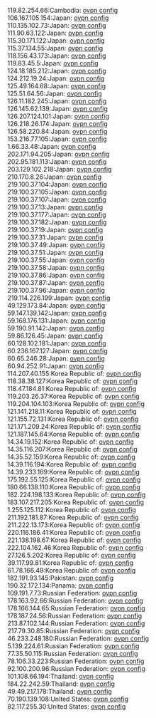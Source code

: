 119.82.254.66:Cambodia: [ovpn config](vpn/119_82_254_66.ovpn)  
106.167.105.154:Japan: [ovpn config](vpn/106_167_105_154.ovpn)  
110.135.102.73:Japan: [ovpn config](vpn/110_135_102_73.ovpn)  
111.90.63.122:Japan: [ovpn config](vpn/111_90_63_122.ovpn)  
115.30.171.122:Japan: [ovpn config](vpn/115_30_171_122.ovpn)  
115.37.134.55:Japan: [ovpn config](vpn/115_37_134_55.ovpn)  
118.156.43.173:Japan: [ovpn config](vpn/118_156_43_173.ovpn)  
119.83.45.5:Japan: [ovpn config](vpn/119_83_45_5.ovpn)  
124.18.185.212:Japan: [ovpn config](vpn/124_18_185_212.ovpn)  
124.212.19.24:Japan: [ovpn config](vpn/124_212_19_24.ovpn)  
125.49.164.68:Japan: [ovpn config](vpn/125_49_164_68.ovpn)  
125.51.64.56:Japan: [ovpn config](vpn/125_51_64_56.ovpn)  
126.11.182.245:Japan: [ovpn config](vpn/126_11_182_245.ovpn)  
126.145.62.139:Japan: [ovpn config](vpn/126_145_62_139.ovpn)  
126.207.124.101:Japan: [ovpn config](vpn/126_207_124_101.ovpn)  
126.218.26.174:Japan: [ovpn config](vpn/126_218_26_174.ovpn)  
126.58.220.84:Japan: [ovpn config](vpn/126_58_220_84.ovpn)  
153.216.77.105:Japan: [ovpn config](vpn/153_216_77_105.ovpn)  
1.66.33.48:Japan: [ovpn config](vpn/1_66_33_48.ovpn)  
202.171.94.205:Japan: [ovpn config](vpn/202_171_94_205.ovpn)  
202.95.181.113:Japan: [ovpn config](vpn/202_95_181_113.ovpn)  
203.129.102.218:Japan: [ovpn config](vpn/203_129_102_218.ovpn)  
210.170.8.26:Japan: [ovpn config](vpn/210_170_8_26.ovpn)  
219.100.37.104:Japan: [ovpn config](vpn/219_100_37_104.ovpn)  
219.100.37.105:Japan: [ovpn config](vpn/219_100_37_105.ovpn)  
219.100.37.107:Japan: [ovpn config](vpn/219_100_37_107.ovpn)  
219.100.37.13:Japan: [ovpn config](vpn/219_100_37_13.ovpn)  
219.100.37.177:Japan: [ovpn config](vpn/219_100_37_177.ovpn)  
219.100.37.182:Japan: [ovpn config](vpn/219_100_37_182.ovpn)  
219.100.37.19:Japan: [ovpn config](vpn/219_100_37_19.ovpn)  
219.100.37.31:Japan: [ovpn config](vpn/219_100_37_31.ovpn)  
219.100.37.49:Japan: [ovpn config](vpn/219_100_37_49.ovpn)  
219.100.37.51:Japan: [ovpn config](vpn/219_100_37_51.ovpn)  
219.100.37.55:Japan: [ovpn config](vpn/219_100_37_55.ovpn)  
219.100.37.58:Japan: [ovpn config](vpn/219_100_37_58.ovpn)  
219.100.37.86:Japan: [ovpn config](vpn/219_100_37_86.ovpn)  
219.100.37.87:Japan: [ovpn config](vpn/219_100_37_87.ovpn)  
219.100.37.96:Japan: [ovpn config](vpn/219_100_37_96.ovpn)  
219.114.226.199:Japan: [ovpn config](vpn/219_114_226_199.ovpn)  
49.129.173.84:Japan: [ovpn config](vpn/49_129_173_84.ovpn)  
59.147.139.142:Japan: [ovpn config](vpn/59_147_139_142.ovpn)  
59.168.176.131:Japan: [ovpn config](vpn/59_168_176_131.ovpn)  
59.190.91.142:Japan: [ovpn config](vpn/59_190_91_142.ovpn)  
59.86.126.45:Japan: [ovpn config](vpn/59_86_126_45.ovpn)  
60.128.102.181:Japan: [ovpn config](vpn/60_128_102_181.ovpn)  
60.236.167.127:Japan: [ovpn config](vpn/60_236_167_127.ovpn)  
60.65.246.28:Japan: [ovpn config](vpn/60_65_246_28.ovpn)  
60.94.252.91:Japan: [ovpn config](vpn/60_94_252_91.ovpn)  
114.207.40.155:Korea Republic of: [ovpn config](vpn/114_207_40_155.ovpn)  
118.38.38.127:Korea Republic of: [ovpn config](vpn/118_38_38_127.ovpn)  
118.47.184.81:Korea Republic of: [ovpn config](vpn/118_47_184_81.ovpn)  
119.203.26.37:Korea Republic of: [ovpn config](vpn/119_203_26_37.ovpn)  
119.204.104.103:Korea Republic of: [ovpn config](vpn/119_204_104_103.ovpn)  
121.141.218.11:Korea Republic of: [ovpn config](vpn/121_141_218_11.ovpn)  
121.155.72.131:Korea Republic of: [ovpn config](vpn/121_155_72_131.ovpn)  
121.171.209.24:Korea Republic of: [ovpn config](vpn/121_171_209_24.ovpn)  
121.187.145.64:Korea Republic of: [ovpn config](vpn/121_187_145_64.ovpn)  
14.34.19.152:Korea Republic of: [ovpn config](vpn/14_34_19_152.ovpn)  
14.35.116.207:Korea Republic of: [ovpn config](vpn/14_35_116_207.ovpn)  
14.35.52.159:Korea Republic of: [ovpn config](vpn/14_35_52_159.ovpn)  
14.39.116.194:Korea Republic of: [ovpn config](vpn/14_39_116_194.ovpn)  
14.39.233.169:Korea Republic of: [ovpn config](vpn/14_39_233_169.ovpn)  
175.192.55.125:Korea Republic of: [ovpn config](vpn/175_192_55_125.ovpn)  
180.66.138.110:Korea Republic of: [ovpn config](vpn/180_66_138_110.ovpn)  
182.224.198.133:Korea Republic of: [ovpn config](vpn/182_224_198_133.ovpn)  
183.107.217.205:Korea Republic of: [ovpn config](vpn/183_107_217_205.ovpn)  
1.255.125.112:Korea Republic of: [ovpn config](vpn/1_255_125_112.ovpn)  
211.192.181.87:Korea Republic of: [ovpn config](vpn/211_192_181_87.ovpn)  
211.222.13.173:Korea Republic of: [ovpn config](vpn/211_222_13_173.ovpn)  
220.116.186.41:Korea Republic of: [ovpn config](vpn/220_116_186_41.ovpn)  
221.138.198.67:Korea Republic of: [ovpn config](vpn/221_138_198_67.ovpn)  
222.104.162.46:Korea Republic of: [ovpn config](vpn/222_104_162_46.ovpn)  
27.126.5.202:Korea Republic of: [ovpn config](vpn/27_126_5_202.ovpn)  
39.117.99.81:Korea Republic of: [ovpn config](vpn/39_117_99_81.ovpn)  
61.78.166.49:Korea Republic of: [ovpn config](vpn/61_78_166_49.ovpn)  
182.191.93.145:Pakistan: [ovpn config](vpn/182_191_93_145.ovpn)  
190.32.172.134:Panama: [ovpn config](vpn/190_32_172_134.ovpn)  
109.191.7.73:Russian Federation: [ovpn config](vpn/109_191_7_73.ovpn)  
178.163.92.66:Russian Federation: [ovpn config](vpn/178_163_92_66.ovpn)  
178.166.144.65:Russian Federation: [ovpn config](vpn/178_166_144_65.ovpn)  
178.187.24.56:Russian Federation: [ovpn config](vpn/178_187_24_56.ovpn)  
213.87.102.144:Russian Federation: [ovpn config](vpn/213_87_102_144.ovpn)  
217.79.30.85:Russian Federation: [ovpn config](vpn/217_79_30_85.ovpn)  
46.233.248.180:Russian Federation: [ovpn config](vpn/46_233_248_180.ovpn)  
5.139.224.61:Russian Federation: [ovpn config](vpn/5_139_224_61.ovpn)  
77.35.50.115:Russian Federation: [ovpn config](vpn/77_35_50_115.ovpn)  
78.106.33.223:Russian Federation: [ovpn config](vpn/78_106_33_223.ovpn)  
92.100.200.96:Russian Federation: [ovpn config](vpn/92_100_200_96.ovpn)  
101.108.66.194:Thailand: [ovpn config](vpn/101_108_66_194.ovpn)  
184.22.242.59:Thailand: [ovpn config](vpn/184_22_242_59.ovpn)  
49.49.217.178:Thailand: [ovpn config](vpn/49_49_217_178.ovpn)  
70.190.139.108:United States: [ovpn config](vpn/70_190_139_108.ovpn)  
82.117.255.30:United States: [ovpn config](vpn/82_117_255_30.ovpn)  
